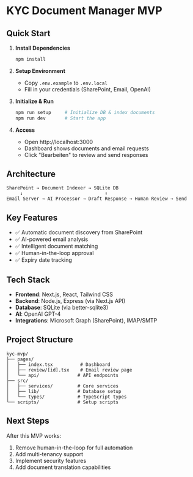 # KYC Document Manager MVP

## Quick Start

1. **Install Dependencies**
   ```bash
   npm install
   ```

2. **Setup Environment**
   - Copy `.env.example` to `.env.local`
   - Fill in your credentials (SharePoint, Email, OpenAI)

3. **Initialize & Run**
   ```bash
   npm run setup     # Initialize DB & index documents
   npm run dev       # Start the app
   ```

4. **Access**
   - Open http://localhost:3000
   - Dashboard shows documents and email requests
   - Click "Bearbeiten" to review and send responses

## Architecture

```
SharePoint → Document Indexer → SQLite DB
     ↓                              ↑
Email Server → AI Processor → Draft Response → Human Review → Send
```

## Key Features

- ✅ Automatic document discovery from SharePoint
- ✅ AI-powered email analysis
- ✅ Intelligent document matching
- ✅ Human-in-the-loop approval
- ✅ Expiry date tracking

## Tech Stack

- **Frontend**: Next.js, React, Tailwind CSS
- **Backend**: Node.js, Express (via Next.js API)
- **Database**: SQLite (via better-sqlite3)
- **AI**: OpenAI GPT-4
- **Integrations**: Microsoft Graph (SharePoint), IMAP/SMTP

## Project Structure

```
kyc-mvp/
├── pages/
│   ├── index.tsx          # Dashboard
│   ├── review/[id].tsx    # Email review page
│   └── api/              # API endpoints
├── src/
│   ├── services/         # Core services
│   ├── lib/              # Database setup
│   └── types/            # TypeScript types
└── scripts/              # Setup scripts
```

## Next Steps

After this MVP works:
1. Remove human-in-the-loop for full automation
2. Add multi-tenancy support
3. Implement security features
4. Add document translation capabilities 